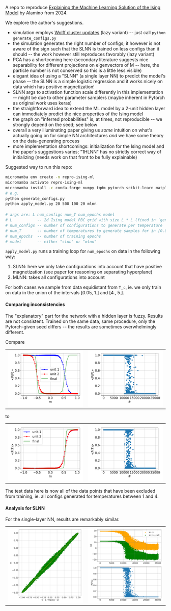 A repo to reproduce [Explaining the Machine Learning Solution of the Ising Model](https://arxiv.org/abs/2402.11701)
by Alamino from 2024.

We explore the author's suggestions.

- simulation employs [Wolff cluster updates](https://en.wikipedia.org/wiki/Wolff_algorithm) (lazy variant) -- just call `python generate_configs.py` 
- the simulation generates the right number of configs; it however is not aware of the sign such that the SLNN is
  trained on less configs than it should -- the work however still reproduces favorably (lazy variant) 
- PCA has a shortcoming here (secondary literature suggests nice separability for different projections on eigenvectors
  of M -- here, the particle number is not conserved so this is a little less visible)
- elegant idea of using a "SLNN" (a single layer NN) to predict the model's phase -- the SLNN is a simple logistic
  regression and it works nicely on data which has positive magnetization!
- SLNN args to activation function scale differently in this implementation -- might be due to other parameter samplers
  (maybe inherent in Pytorch as original work uses keras)
- the straightforward idea to extend the ML model by a 2-unit hidden layer can immediately predict the nice properties
  of the Ising model
- the graph on "inferred probabilities" is, at times, not reproducible -- we strongly depend on the seed;
  see below
- overall a very illuminating paper giving us _some_ intuition on what's actually going on for simple NN architectures
  _and_ we have some theory on the data-generating process  
- more implementation shortcomings: initialization for the Ising model and the paper's suggestions varies; "1HLNN" has
  no strictly correct way of initializing (needs work on that front to be fully explainable) 



Suggested way to run this repo:

```bash
micromamba env create -n repro-ising-ml 
micromamba activate repro-ising-ml
micromamba install -c conda-forge numpy tqdm pytorch scikit-learn matplotlib
# e.g.
python generate_configs.py
python apply_model.py 20 500 100 20 mlnn

# args are: L num_configs num_T num_epochs model
# L           -- 2d Ising model PBC grid with size L * L (fixed in `generate_configs.py` -- change at will
# num_configs -- number of configurations to generate per temperature 
# num_T       -- number of temperatures to generate samples for in [0.05, 5]
# num_epochs  -- number of training epochs 
# model       -- either "slnn" or "mlnn"
```

`apply_model.py` runs a training loop for `num_epochs` on data in the following way:
1. SLNN: here we only take configurations into account that have positive magnetization (see paper for reasoning
   on separating hyperplane)
2. MLNN: takes all configurations into account

For both cases we sample from data equidistant from `T_c`, ie. we only train on data in the union of the intervals
[0.05, 1.] and [4., 5.].


#### Comparing inconsistencies
The "explanatory" part for the network with a hidden layer is fuzzy. Results are not consistent. Trained on the
same data, same procedure, only the Pytorch-given seed differs -- the results are sometimes overwhelmingly different.


Compare

<table>
  <tr>
    <td><img src="./compare_mlnn_args/2ca847_hidden_final_units.png" alt="hidden final units 1"></td>
    <td><img src="./compare_mlnn_args/2ca847_preds.png" alt="preds 1"></td>
  </tr>
</table>

to

<table>
  <tr>
    <td><img src="./compare_mlnn_args/03fc00_hidden_final_units.png" alt="hidden final units 2"></td>
    <td><img src="./compare_mlnn_args/03fc00_preds.png" alt="preds 2"></td>
  </tr>
</table>

The test data here is now all of the data points that have been excluded from training, ie. all configs generated
for temperatures between 1 and 4.


#### Analysis for SLNN
For the single-layer NN, results are remarkably similar.

<table>
  <tr>
    <td><img src="./magn_regression.png" alt="linear regression on predictions"></td>
    <td><img src="./predictor_slnn.png" alt="predictions and arguments to activation function with and without translation"></td>
  </tr>
</table>
